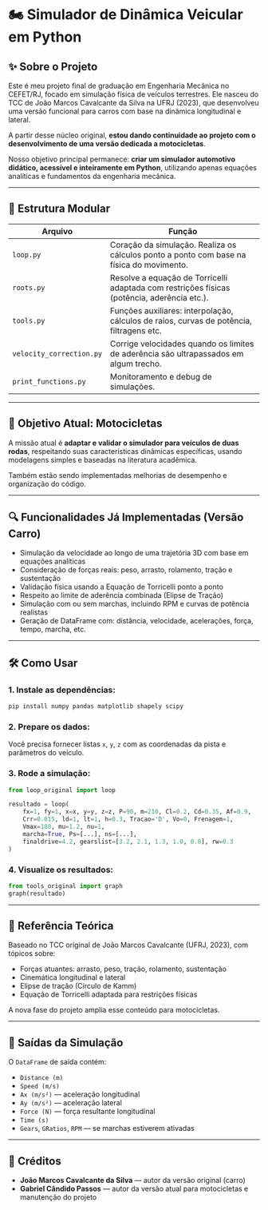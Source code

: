 # 🏍️ Simulador de Dinâmica Veicular em Python

## ✨ Sobre o Projeto

Este é meu projeto final de graduação em Engenharia Mecânica no CEFET/RJ, focado em simulação física de veículos terrestres. Ele nasceu do TCC de João Marcos Cavalcante da Silva na UFRJ (2023), que desenvolveu uma versão funcional para carros com base na dinâmica longitudinal e lateral.

A partir desse núcleo original, **estou dando continuidade ao projeto com o desenvolvimento de uma versão dedicada a motocicletas**.

Nosso objetivo principal permanece: **criar um simulador automotivo didático, acessível e inteiramente em Python**, utilizando apenas equações analíticas e fundamentos da engenharia mecânica.

---

## 🧩 Estrutura Modular

| Arquivo                  | Função                                                                                      |
| ------------------------ | ------------------------------------------------------------------------------------------- |
| `loop.py`                | Coração da simulação. Realiza os cálculos ponto a ponto com base na física do movimento.    |
| `roots.py`               | Resolve a equação de Torricelli adaptada com restrições físicas (potência, aderência etc.). |
| `tools.py`               | Funções auxiliares: interpolação, cálculos de raios, curvas de potência, filtragens etc.    |
| `velocity_correction.py` | Corrige velocidades quando os limites de aderência são ultrapassados em algum trecho.       |
| `print_functions.py`     | Monitoramento e debug de simulações.                                                        |

---

## 🎯 Objetivo Atual: Motocicletas

A missão atual é **adaptar e validar o simulador para veículos de duas rodas**, respeitando suas características dinâmicas específicas, usando modelagens simples e baseadas na literatura acadêmica.

Também estão sendo implementadas melhorias de desempenho e organização do código.

---

## 🔍 Funcionalidades Já Implementadas (Versão Carro)

* Simulação da velocidade ao longo de uma trajetória 3D com base em equações analíticas
* Consideração de forças reais: peso, arrasto, rolamento, tração e sustentação
* Validação física usando a Equação de Torricelli ponto a ponto
* Respeito ao limite de aderência combinada (Elipse de Tração)
* Simulação com ou sem marchas, incluindo RPM e curvas de potência realistas
* Geração de DataFrame com: distância, velocidade, acelerações, força, tempo, marcha, etc.

---

## 🛠 Como Usar

### 1. Instale as dependências:

```bash
pip install numpy pandas matplotlib shapely scipy
```

### 2. Prepare os dados:

Você precisa fornecer listas `x`, `y`, `z` com as coordenadas da pista e parâmetros do veículo.

### 3. Rode a simulação:

```python
from loop_original import loop

resultado = loop(
    fx=1, fy=1, x=x, y=y, z=z, P=90, m=210, Cl=0.2, Cd=0.35, Af=0.9,
    Crr=0.015, ld=1, lt=1, h=0.3, Tracao='D', Vo=0, Frenagem=1,
    Vmax=180, mu=1.2, nu=1,
    marcha=True, Ps=[...], ns=[...],
    finaldrive=4.2, gearslist=[3.2, 2.1, 1.3, 1.0, 0.8], rw=0.3
)
```

### 4. Visualize os resultados:

```python
from tools_original import graph
graph(resultado)
```

---

## 📘 Referência Teórica

Baseado no TCC original de João Marcos Cavalcante (UFRJ, 2023), com tópicos sobre:

* Forças atuantes: arrasto, peso, tração, rolamento, sustentação
* Cinemática longitudinal e lateral
* Elipse de tração (Círculo de Kamm)
* Equação de Torricelli adaptada para restrições físicas

A nova fase do projeto amplia esse conteúdo para motocicletas.

---

## 🧪 Saídas da Simulação

O `DataFrame` de saída contém:

* `Distance (m)`
* `Speed (m/s)`
* `Ax (m/s²)` — aceleração longitudinal
* `Ay (m/s²)` — aceleração lateral
* `Force (N)` — força resultante longitudinal
* `Time (s)`
* `Gears`, `GRatios`, `RPM` — se marchas estiverem ativadas

---

## 👤 Créditos

* **João Marcos Cavalcante da Silva** — autor da versão original (carro)
* **Gabriel Cândido Passos** — autor da versão atual para motocicletas e manutenção do projeto
